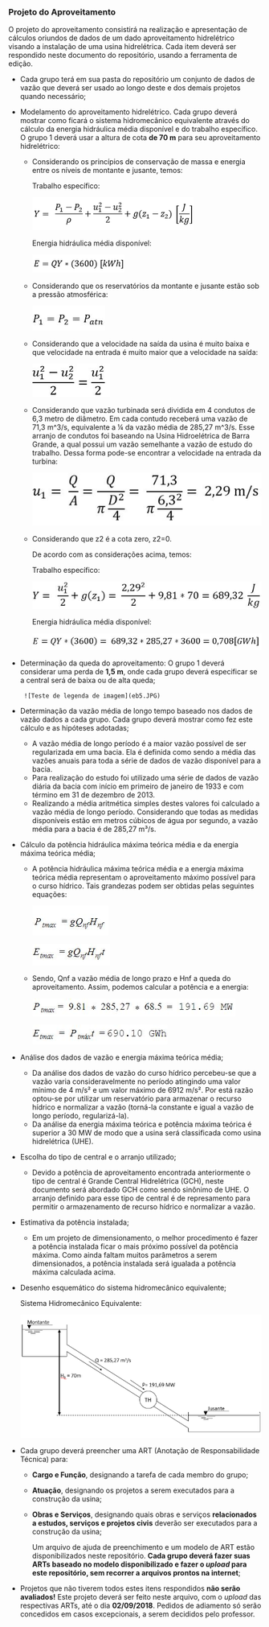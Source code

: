 ### Projeto do Aproveitamento

O projeto do aproveitamento consistirá na realização e apresentação de cálculos oriundos de dados de um dado aproveitamento hidrelétrico visando a instalação de uma usina hidrelétrica. Cada item deverá ser respondido neste documento do repositório, usando a ferramenta de edição.

  - Cada grupo terá em sua pasta do repositório um conjunto de dados de vazão que deverá ser usado ao longo deste e dos demais projetos quando necessário;
  
  - Modelamento do aproveitamento hidrelétrico. Cada grupo deverá mostrar como ficará o sistema hidromecânico equivalente através do cálculo da energia hidráulica média disponível e do trabalho específico. O grupo 1 deverá usar a  altura de cota **de 70 m** para seu aproveitamento hidrelétrico:
       
       + Considerando os princípios de conservação de massa e energia entre os níveis de montante e jusante, temos:
       
         Trabalho específico:
       
         ![Teste de legenda de imagem](eq1.png)
       
         Energia hidráulica média disponível: 
       
         ![Teste de legenda de imagem](eq2.png)
	
       + Considerando que os reservatórios da montante e jusante estão sob a pressão atmosférica:
         
         ![Teste de legenda de imagem](eq3.JPG)       
         
       + Considerando que a velocidade na saída da usina é muito baixa e que velocidade na entrada é muito maior que a velocidade na saída:
	     
         ![Teste de legenda de imagem](eq4.JPG)       
       
       + Considerando que vazão turbinada será dividida em 4 condutos de 6,3 metro de diâmetro. Em cada contudo receberá uma vazão de 71,3 m^3/s, equivalente a ¼ da vazão média de 285,27 m^3/s. Esse arranjo de condutos foi baseando na Usina Hidroelétrica de Barra Grande, a qual possui um vazão semelhante a vazão de estudo do trabalho. Dessa forma pode-se encontrar a velocidade na entrada da turbina:

         ![Teste de legenda de imagem](eq5.JPG)
       
       + Considerando que z2 é a cota zero, z2=0.  
       
         De acordo com as considerações acima, temos: 
       
         Trabalho específico:
       
         ![Teste de legenda de imagem](eq6.JPG)
       
         Energia hidráulica média disponível: 
       
         ![Teste de legenda de imagem](e7.JPG)
         

  - Determinação da queda do aproveitamento: O grupo 1 deverá considerar uma perda de **1,5 m**, onde cada grupo deverá especificar se a central será de baixa ou de alta queda;
  
         ![Teste de legenda de imagem](eb5.JPG)
       
       
  - Determinação da vazão média de longo tempo baseado nos dados de vazão dados a cada grupo. Cada grupo deverá mostrar como fez este cálculo e as hipóteses adotadas;
  
  	+ A vazão média de longo período é a maior vazão possível de ser regularizada em uma bacia. Ela é definida como sendo a média das vazões anuais para toda a série de dados de vazão disponível para a bacia.
	+ Para realização do estudo foi utilizado uma série de dados de vazão diária da bacia com início em primeiro de janeiro de 1933 e com término em 31 de dezembro de 2013.
	+ Realizando a média aritmética simples destes valores foi calculado a vazão média de longo período. Considerando que todas as medidas disponíveis estão em metros cúbicos de água por segundo, a vazão média para a bacia é de 285,27 m³/s.
  
  - Cálculo da potência hidráulica máxima teórica média e da energia máxima teórica média;
  
  	+ A potência hidráulica máxima teórica média e a energia máxima teórica média representam o aproveitamento máximo possível para o curso hídrico. Tais grandezas podem ser obtidas pelas seguintes equações:
	
	  ![Teste de legenda de imagem](eb1.JPG)
	  
	  ![Teste de legenda de imagem](eb2.JPG)
  
	+ Sendo, Qnf a vazão média de longo prazo e Hnf a queda do aproveitamento. Assim, podemos calcular a potência e a energia:
		
	  ![Teste de legenda de imagem](eb3.JPG)
	  
	  ![Teste de legenda de imagem](eb4.JPG)
  
 
  - Análise dos dados de vazão e energia máxima teórica média;
  
       + Da análise dos dados de vazão do curso hídrico percebeu-se que a vazão varia consideravelmente no período atingindo uma valor mínimo de 4 m/s² e um valor máximo de 6912 m/s². Por está razão optou-se por utilizar um reservatório para armazenar o recurso hídrico e normalizar a vazão (torná-la constante e igual a vazão de longo período, regularizá-la). 
       + Da análise da energia máxima teórica e potência máxima teórica é superior a 30 MW de modo que a usina será classificada como usina hidrelétrica (UHE).

  
  - Escolha do tipo de central e o arranjo utilizado;
  
       + Devido a potência de aproveitamento encontrada anteriormente o tipo de central é Grande Central Hidrelétrica (GCH), neste documento será abordado GCH como sendo sinônimo de UHE. O arranjo definido para esse tipo de central é de represamento para permitir o armazenamento de recurso hídrico e normalizar a vazão.
  
  - Estimativa da potência instalada;
  
       + Em um projeto de dimensionamento, o melhor procedimento é fazer a potência instalada ficar o mais próximo possível da potência máxima. Como ainda faltam muitos parâmetros a serem dimensionados, a potência instalada será igualada a potência máxima calculada acima.    
  
  - Desenho esquemático do sistema hidromecânico equivalente;
       
       Sistema Hidromecânico Equivalente:
       
       ![Teste de legenda de imagem](she.png "Sistema Hidromecânico Equivalente")
       
  
  - Cada grupo deverá preencher uma ART (Anotação de Responsabilidade Técnica) para:

    - **Cargo e Função**, designando a tarefa de cada membro do grupo;
    - **Atuação**, designando os projetos a serem executados para a construção da usina;
    - **Obras e Serviços**, designando quais obras e serviços **relacionados a estudos, serviços e projetos civis** deverão ser executados para a construção da usina;

        Um arquivo de ajuda de preenchimento e um modelo de ART estão disponibilizados neste repositório. **Cada grupo deverá fazer suas ARTs baseado no modelo disponibilizado e fazer o *upload* para este repositório, sem recorrer a arquivos prontos na internet**;
        
- Projetos que não tiverem todos estes itens respondidos **não serão avaliados!**
Este projeto deverá ser feito neste arquivo, com o *upload* das respectivas ARTs, até o dia **02/09/2018**. Pedidos de adiamento só serão concedidos em casos excepcionais, a serem decididos pelo professor.






